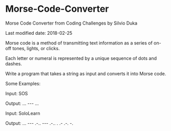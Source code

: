 # Morse-Code-Converter
Morse Code Converter from Coding Challenges by Silvio Duka

Last modified date: 2018-02-25  

Morse code is a method of transmitting text information as a series of on-off tones, lights, or clicks. 

Each letter or numeral is represented by a unique sequence of dots and dashes. 

Write a program that takes a string as input and converts it into Morse code. 

Some Examples: 

Input: SOS 

Output: ... --- ... 

Input: SoloLearn 

Output: ... --- .-.. --- .-.. . .- .-. -. 
